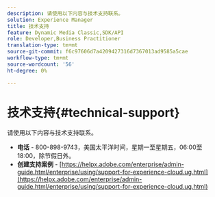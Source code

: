 ```yaml
---
description: 请使用以下内容与技术支持联系。
solution: Experience Manager
title: 技术支持
feature: Dynamic Media Classic,SDK/API
role: Developer,Business Practitioner
translation-type: tm+mt
source-git-commit: f6c97606d7a4209427316d7367013ad9585a5cae
workflow-type: tm+mt
source-wordcount: '56'
ht-degree: 0%

---
```



# 技术支持{#technical-support}

请使用以下内容与技术支持联系。

* **电话** - 800-898-9743，美国太平洋时间，星期一至星期五，06:00至18:00，除节假日外。
* **创建支持案例** -  [https://helpx.adobe.com/enterprise/admin-guide.html/enterprise/using/support-for-experience-cloud.ug.html](https://helpx.adobe.com/enterprise/admin-guide.html/enterprise/using/support-for-experience-cloud.ug.html)

